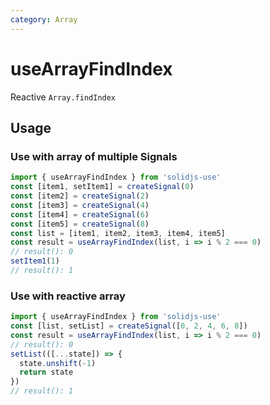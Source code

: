 ```yaml
---
category: Array
---
```


# useArrayFindIndex

Reactive `Array.findIndex`

## Usage

### Use with array of multiple Signals

```js
import { useArrayFindIndex } from 'solidjs-use'
const [item1, setItem1] = createSignal(0)
const [item2] = createSignal(2)
const [item3] = createSignal(4)
const [item4] = createSignal(6)
const [item5] = createSignal(8)
const list = [item1, item2, item3, item4, item5]
const result = useArrayFindIndex(list, i => i % 2 === 0)
// result(): 0
setItem1(1)
// result(): 1
```

### Use with reactive array

```js
import { useArrayFindIndex } from 'solidjs-use'
const [list, setList] = createSignal([0, 2, 4, 6, 8])
const result = useArrayFindIndex(list, i => i % 2 === 0)
// result(): 0
setList(([...state]) => {
  state.unshift(-1)
  return state
})
// result(): 1
```
